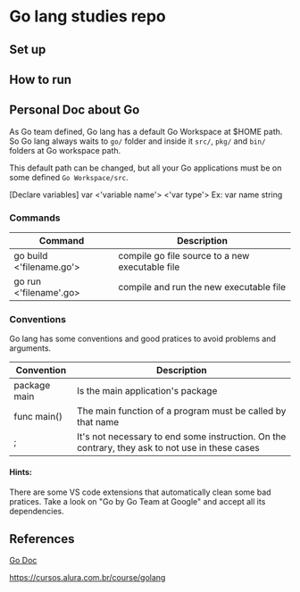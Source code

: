 # Go lang studies repo

## Set up

## How to run

## Personal Doc about Go

As Go team defined, Go lang has a default Go Workspace at $HOME path. So Go lang always waits to `go/` folder and inside it `src/`, `pkg/` and `bin/` folders at Go workspace path.

This default path can be changed, but all your Go applications must be on some defined `Go Workspace/src`.

[Declare variables]
var <'variable name'> <'var type'>
Ex: var name string

### Commands

|Command|Description|
|------|-------|
|go build <'filename.go'>|compile go file source to a new executable file|
|go run <'filename'.go>|compile and run the new executable file|

### Conventions

Go lang has some conventions and good pratices to avoid problems and arguments.

|Convention|Description|
|------|-------|
|package main|Is the main application's package|
|func main()|The main function of a program must be called by that name|
|;|It's not necessary to end some instruction. On the contrary, they ask to not use in these cases|

#### Hints:

There are some VS code extensions that automatically clean some bad pratices. Take a look on "Go by Go Team at Google" and accept all its dependencies.



## References

[Go Doc](www.golang.org)

https://cursos.alura.com.br/course/golang
